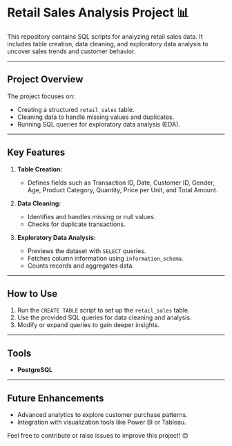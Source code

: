 # Retail Sales Analysis Project 📊  

This repository contains SQL scripts for analyzing retail sales data. It includes table creation, data cleaning, and exploratory data analysis to uncover sales trends and customer behavior.

---

## Project Overview  
The project focuses on:  
- Creating a structured `retail_sales` table.  
- Cleaning data to handle missing values and duplicates.  
- Running SQL queries for exploratory data analysis (EDA).  

---

## Key Features  
1. **Table Creation:**  
   - Defines fields such as Transaction ID, Date, Customer ID, Gender, Age, Product Category, Quantity, Price per Unit, and Total Amount.  

2. **Data Cleaning:**  
   - Identifies and handles missing or null values.  
   - Checks for duplicate transactions.  

3. **Exploratory Data Analysis:**  
   - Previews the dataset with `SELECT` queries.  
   - Fetches column information using `information_schema`.  
   - Counts records and aggregates data.  

---

## How to Use  
1. Run the `CREATE TABLE` script to set up the `retail_sales` table.  
2. Use the provided SQL queries for data cleaning and analysis.  
3. Modify or expand queries to gain deeper insights.  

---

## Tools  
- **PostgreSQL** 
 

---

## Future Enhancements  
- Advanced analytics to explore customer purchase patterns.  
- Integration with visualization tools like Power BI or Tableau.  

Feel free to contribute or raise issues to improve this project! 😊
